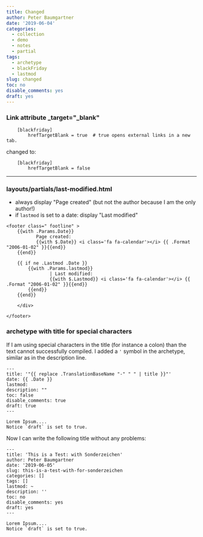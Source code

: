 ```yaml
---
title: Changed
author: Peter Baumgartner
date: '2019-06-04'
categories:
  - collection
  - demo
  - notes
  - partial
tags:
  - archetype
  - blackFriday
  - lastmod
slug: changed
toc: no
disable_comments: yes
draft: yes
---
```


### Link attribute _target="_blank"

```
    [blackfriday]
        hrefTargetBlank = true  # true opens external links in a new tab.
```

changed to:

```
    [blackfriday]
        hrefTargetBlank = false
```
<hr/>

### layouts/partials/last-modified.html

+ always display "Page created" (but not the author because I am the only author!)
+ if `lastmod` is set to a date: display "Last modified"

```
<footer class=" footline" >
    {{with .Params.Date}}
    	   Page created:
    	   {{with $.Date}} <i class='fa fa-calendar'></i> {{ .Format "2006-01-02" }}{{end}}
    {{end}}

    {{ if ne .Lastmod .Date }}
    	{{with .Params.lastmod}}
        	    | Last modified:
        	    {{with $.Lastmod}} <i class='fa fa-calendar'></i> {{ .Format "2006-01-02" }}{{end}}
    	{{end}}
    {{end}}

    </div>

</footer>
```

### archetype with title for special characters

If I am using special characters in the title (for instance a colon) than the text cannot successfully compiled. I added a `'` symbol in the archetype, similar as in the description line.

```
---
title: '"{{ replace .TranslationBaseName "-" " " | title }}"'
date: {{ .Date }}
lastmod:
description: ""
toc: false
disable_comments: true
draft: true
---

Lorem Ipsum....
Notice `draft` is set to true.
```

Now I can write the following title without any problems:

```
---
title: 'This is a Test: with Sonderzeichen'
author: Peter Baumgartner
date: '2019-06-05'
slug: this-is-a-test-with-for-sonderzeichen
categories: []
tags: []
lastmod: ~
description: ''
toc: no
disable_comments: yes
draft: yes
---

Lorem Ipsum....
Notice `draft` is set to true.
```
